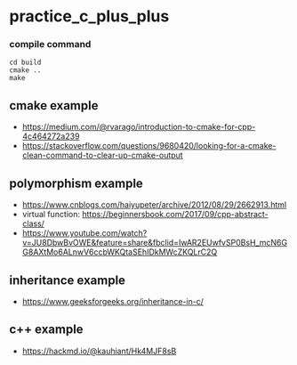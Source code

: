 # practice_c_plus_plus

### compile command
```
cd build
cmake ..
make
```

## cmake example
- https://medium.com/@rvarago/introduction-to-cmake-for-cpp-4c464272a239
- https://stackoverflow.com/questions/9680420/looking-for-a-cmake-clean-command-to-clear-up-cmake-output

## polymorphism example
- https://www.cnblogs.com/haiyupeter/archive/2012/08/29/2662913.html
- virtual function: https://beginnersbook.com/2017/09/cpp-abstract-class/
- https://www.youtube.com/watch?v=JU8DbwBvOWE&feature=share&fbclid=IwAR2EUwfvSP0BsH_mcN6GG8AXtMo6ALnwV6ccbWKQtaSEhIDkMWcZKQLrC2Q

## inheritance example
- https://www.geeksforgeeks.org/inheritance-in-c/

## c++ example
- https://hackmd.io/@kauhiant/Hk4MJF8sB

